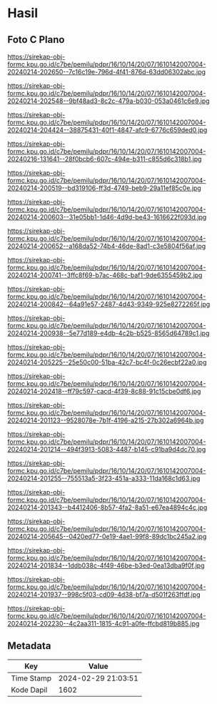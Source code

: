 # Hasil

## Foto C Plano

https://sirekap-obj-formc.kpu.go.id/c7be/pemilu/pdpr/16/10/14/20/07/1610142007004-20240214-202650--7c16c19e-796d-4f41-876d-63dd06302abc.jpg

https://sirekap-obj-formc.kpu.go.id/c7be/pemilu/pdpr/16/10/14/20/07/1610142007004-20240214-202548--9bf48ad3-8c2c-479a-b030-053a0461c6e9.jpg

https://sirekap-obj-formc.kpu.go.id/c7be/pemilu/pdpr/16/10/14/20/07/1610142007004-20240214-204424--38875431-40f1-4847-afc9-6776c659ded0.jpg

https://sirekap-obj-formc.kpu.go.id/c7be/pemilu/pdpr/16/10/14/20/07/1610142007004-20240216-131641--28f0bcb6-607c-494e-b311-c855d6c318b1.jpg

https://sirekap-obj-formc.kpu.go.id/c7be/pemilu/pdpr/16/10/14/20/07/1610142007004-20240214-200519--bd319106-ff3d-4749-beb9-29a11ef85c0e.jpg

https://sirekap-obj-formc.kpu.go.id/c7be/pemilu/pdpr/16/10/14/20/07/1610142007004-20240214-200603--31e05bb1-1d46-4d9d-be43-1616622f093d.jpg

https://sirekap-obj-formc.kpu.go.id/c7be/pemilu/pdpr/16/10/14/20/07/1610142007004-20240214-200652--a168da52-74b4-46de-8ad1-c3e5804f56af.jpg

https://sirekap-obj-formc.kpu.go.id/c7be/pemilu/pdpr/16/10/14/20/07/1610142007004-20240214-200741--3ffc8f69-b7ac-468c-baf1-9de6355459b2.jpg

https://sirekap-obj-formc.kpu.go.id/c7be/pemilu/pdpr/16/10/14/20/07/1610142007004-20240214-200842--64a91e57-2487-4d43-9349-925e8272265f.jpg

https://sirekap-obj-formc.kpu.go.id/c7be/pemilu/pdpr/16/10/14/20/07/1610142007004-20240214-200938--5e77d189-e4db-4c2b-b525-8565d64789c1.jpg

https://sirekap-obj-formc.kpu.go.id/c7be/pemilu/pdpr/16/10/14/20/07/1610142007004-20240214-205225--25e50c00-51ba-42c7-bc4f-0c26ecbf22a0.jpg

https://sirekap-obj-formc.kpu.go.id/c7be/pemilu/pdpr/16/10/14/20/07/1610142007004-20240214-202418--ff79c597-cacd-4f39-8c88-91c15cbe0df6.jpg

https://sirekap-obj-formc.kpu.go.id/c7be/pemilu/pdpr/16/10/14/20/07/1610142007004-20240214-201123--9528078e-7b1f-4196-a215-27b302a6964b.jpg

https://sirekap-obj-formc.kpu.go.id/c7be/pemilu/pdpr/16/10/14/20/07/1610142007004-20240214-201214--494f3913-5083-4487-b145-c91ba9d4dc70.jpg

https://sirekap-obj-formc.kpu.go.id/c7be/pemilu/pdpr/16/10/14/20/07/1610142007004-20240214-201255--755513a5-3f23-451a-a333-11da168c1d63.jpg

https://sirekap-obj-formc.kpu.go.id/c7be/pemilu/pdpr/16/10/14/20/07/1610142007004-20240214-201343--b4412406-8b57-4fa2-8a51-e67ea4894c4c.jpg

https://sirekap-obj-formc.kpu.go.id/c7be/pemilu/pdpr/16/10/14/20/07/1610142007004-20240214-205645--0420ed77-0e19-4ae1-99f8-89dc1bc245a2.jpg

https://sirekap-obj-formc.kpu.go.id/c7be/pemilu/pdpr/16/10/14/20/07/1610142007004-20240214-201834--1ddb038c-4f49-46be-b3ed-0ea13dba9f0f.jpg

https://sirekap-obj-formc.kpu.go.id/c7be/pemilu/pdpr/16/10/14/20/07/1610142007004-20240214-201937--998c5f03-cd09-4d38-bf7a-d501f263ffdf.jpg

https://sirekap-obj-formc.kpu.go.id/c7be/pemilu/pdpr/16/10/14/20/07/1610142007004-20240214-202230--4c2aa311-1815-4c91-a0fe-ffcbd819b885.jpg


## Metadata

| Key        | Value               |
| ---------- | ------------------- |
| Time Stamp | 2024-02-29 21:03:51 |
| Kode Dapil | 1602                |



